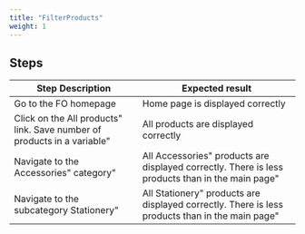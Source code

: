 ```yaml
---
title: "FilterProducts"
weight: 1
---
```

## Steps
| Step Description | Expected result |
| ----- | ----- |
| Go to the FO homepage | Home page is displayed correctly |
| Click on the All products" link. Save number of products in a variable" | All products are displayed correctly |
| Navigate to the Accessories" category" | All Accessories" products are displayed correctly. There is less products than in the main page" |
| Navigate to the subcategory Stationery" | All Stationery" products are displayed correctly. There is less products than in the main page" |
